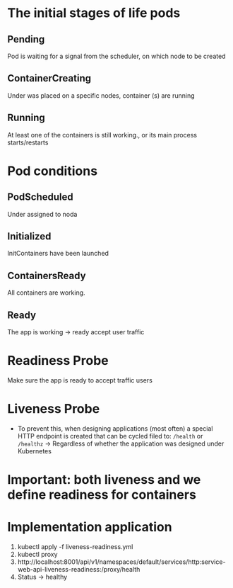 # The initial stages of life pods

## Pending
Pod is waiting for a signal from the scheduler, on which node to be created

## ContainerCreating
Under was placed on a specific
nodes, container (s) are running

## Running
At least one of the containers is still working.,
or its main process starts/restarts

# Pod conditions

## PodScheduled
Under assigned to noda

## Initialized
InitContainers have been launched

## ContainersReady
All containers are working.

## Ready
The app is working -> ready accept user traffic

# Readiness Probe

Make sure the app is ready to accept traffic
users

# Liveness Probe

- To prevent this, when designing applications (most often) a special HTTP endpoint is created that can be cycled filed to: ``/health`` or ``/healthz``
    -> Regardless of whether the application was designed under Kubernetes

# Important: both liveness and we define readiness for containers

# Implementation application

1) kubectl apply -f liveness-readiness.yml
2) kubectl proxy
3) http://localhost:8001/api/v1/namespaces/default/services/http:service-web-api-liveness-readiness:/proxy/health
4) Status -> healthy
